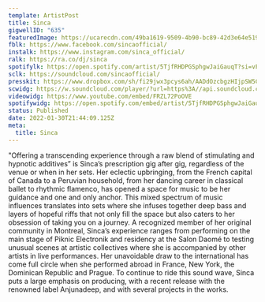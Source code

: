 ```yaml
---
template: ArtistPost
title: Sinca
gigwellID: "635"
featuredImage: https://ucarecdn.com/49ba1619-9509-4b90-bc89-42d3e64e5190/-/crop/2048x667/0,228/-/preview/
fblk: https://www.facebook.com/sincaofficial/
instalk: https://www.instagram.com/sinca_official/
ralk: https://ra.co/dj/sinca
spotifylk: https://open.spotify.com/artist/5TjfRHDPGSphgwJaiGauqT?si=vFFFhk58TVOrMJ7HRiWCzw&dl_branch=1
sclk: https://soundcloud.com/sincaofficial/
presskit: https://www.dropbox.com/sh/fi29jwx3pcys6ah/AADdOzcbgzHIjpSW5C4Uigzqa?dl=0
scwidg: https://w.soundcloud.com/player/?url=https%3A//api.soundcloud.com/tracks/1196488945&color=%23ff5500&auto_play=false&hide_related=false&show_comments=true&show_user=true&show_reposts=false&show_teaser=true&visual=true
videowidg: https://www.youtube.com/embed/FRZL72PoOVE
spotifywidg: https://open.spotify.com/embed/artist/5TjfRHDPGSphgwJaiGauqT
status: Published
date: 2022-01-30T21:44:09.125Z
meta:
  title: Sinca
---
```

"Offering a transcending experience through a raw blend of stimulating and hypnotic additives” is Sinca’s prescription gig after gig, regardless of the venue or when in her sets. Her eclectic upbringing, from the French capital of Canada to a Peruvian household, from her dancing career in classical ballet to rhythmic flamenco, has opened a space for music to be her guidance and one and only anchor. This mixed spectrum of music influences translates into sets where she infuses together deep bass and layers of hopeful riffs that not only fill the space but also caters to her obsession of taking you on a journey. A recognized member of her original community in Montreal, Sinca’s experience ranges from performing on the main stage of Piknic Electronik and residency at the Salon Daomé to testing unusual scenes at artistic collectives where she is accompanied by other artists in live performances. Her unavoidable draw to the international has come full circle when she performed abroad in France, New York, the Dominican Republic and Prague. To continue to ride this sound wave, Sinca puts a large emphasis on producing, with a recent release with the renowned label Anjunadeep, and with several projects in the works.